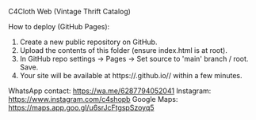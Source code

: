 C4Cloth Web (Vintage Thrift Catalog)

How to deploy (GitHub Pages):
1. Create a new public repository on GitHub.
2. Upload the contents of this folder (ensure index.html is at root).
3. In GitHub repo settings -> Pages -> Set source to 'main' branch / root. Save.
4. Your site will be available at https://<username>.github.io/<repo-name>/ within a few minutes.

WhatsApp contact: https://wa.me/6287794052041
Instagram: https://www.instagram.com/c4shopb
Google Maps: https://maps.app.goo.gl/u6srJcFtgspSzoyq5
